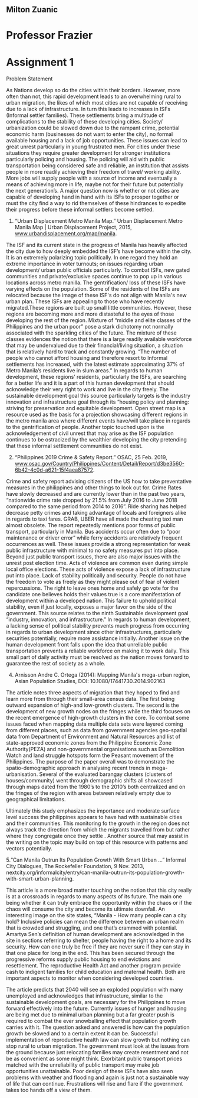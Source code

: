 ## Milton Zuanic
# Professor Frazier
# Assignment 1

Problem Statement

As Nations develop so do the cities within their borders. However, more often than not, this rapid development leads to an overwhelming rural to urban migration, the likes of which most cities are not capable of receiving due to a lack of infrastructure. In turn this leads to increases in ISFs (Informal settler families). These settlements bring a multitude of complications to the stability of these developing cities. Society/ urbanization could be slowed down due to the rampant crime, potential economic harm (businesses do not want to enter the city), no formal available housing and a lack of job opportunities. These issues can lead to great unrest particularly in young frustrated men. For cities under these situations they require greater development for stronger institutions particularly policing and housing. The policing will aid with public transportation being considered safe and reliable, an institution that assists people in more readily achieving their freedom of travel/ working ability. More jobs will supply people with a source of income and eventually a means of achieving more in life, maybe not for their future but potentially the next generation’s. A major question now is whether or not cities are capable of developing hand in hand with its ISFs to prosper together or must the city find a way to rid themselves of these hindrances to expedite their progress before these informal settlers become settled.

1. “Urban Displacement Metro Manila Map.” Urban Displacement Metro Manila Map | Urban Displacement Project, 2015, www.urbandisplacement.org/map/manila. 

The ISF and its current state in the progress of Manila has heavily affected the city due to how deeply embedded the ISF’s have become within the city. It is an extremely polarizing topic politically. In one regard they hold an extreme importance in voter turnouts; on issues regarding urban development/ urban public officials particularly. To combat ISFs, new gated communities and private/exclusive spaces continue to pop up in various locations across metro manilla. The gentrification/ loss of these ISFs have varying effects on the population. Some of the residents of the ISFs are relocated because the image of these ISF's do not align with Manila's new urban plan.
These ISFs are appealing to those who have recently migrated.These regions are built up small little communities. However, these regions are becoming more and more distasteful to the eyes of those developing the rest of the region. Mixture of “middle and elite classes of the Philippines and the urban poor” pose a stark dichotomy not normally associated with the sparkling cities of the future. The mixture of these classes evidences the notion that there is a large readily available workforce that may be undervalued due to their financial/living situation, a situation that is relatively hard to track and constantly growing. “The number of people who cannot afford housing and therefore resort to Informal settlements has increased, with the latest estimate approximating 37% of Metro Manila’s residents live in slum areas.”
In regards to human development, these regions’ residents, particularly the ISFs, are searching for a better life and it is a part of this human development that should acknowledge their very right to work and live in the city freely. The sustainable development goal this source particularly targets is the industry innovation and infrastructure goal through its “housing policy and planning: striving for preservation and equitable development. Open street map is a resource used as the basis for a projection showcasing different regions in the metro manila area where different events have/will take place in regards to the gentrification of people. Another topic touched upon is the acknowledgement of civil unrest that may arise as the ISF population continues to be ostracized by the wealthier developing the city pretending that these informal settlement communities do not exist. 

2. “Philippines 2019 Crime & Safety Report.” OSAC, 25 Feb. 2019, www.osac.gov/Country/Philippines/Content/Detail/Report/d3be3560-6b42-4c0d-a621-15f4aea87572.

Crime and safety report advising citizens of the US how to take preventative measures in the philippines and other things to look out for. Crime Rates have slowly decreased and are currently lower than in the past two years, “nationwide crime rate dropped by 21.5% from July 2016 to June 2018 compared to the same period from 2014 to 2016”. Ride sharing has helped decrease petty crimes and taking advantage of locals and foreigners alike in regards to taxi fares. GRAB, UBER have all made the cheating taxi man almost obsolete. The report repeatedly mentions poor forms of public transport, particularly in Manila. Bus accidents occur often due to “poor maintenance or driver error” while ferry accidents are relatively frequent occurrences as well. These issues provide a strong representation for weak public infrastructure with minimal to no safety measures put into place. Beyond just public transport issues, there are also major issues with the unrest post election time. Acts of violence are common even during simple local office elections. These acts of violence expose a lack of infrastructure put into place. Lack of stability politically and security.
People do not have the freedom to vote as freely as they might please out of fear of violent repercussions. The right to leave ones home and safely go vote for the candidate one believes holds their values true is a core manifestation of development within a developed nation. This failure to uphold political stability, even if just locally, exposes a major favor on the side of the government. This source relates to the ninth Sustainable development goal “industry, innovation, and infrastructure.” In regards to human development, a lacking sense of political stability prevents much progress from occurring in regards to urban development since other infrastructures, particularly securities potentially, require more assistance initially. Another issue on the human development front falls upon the idea that unreliable public transportation prevents a reliable workforce on making it to work daily. This small part of daily activity must be resolved as the nation moves forward to guarantee the rest of society as a whole. 

4. Arnisson Andre C. Ortega (2014): Mapping Manila's mega-urban region, Asian
Population Studies, DOI: 10.1080/17441730.2014.902163
 
The article notes three aspects of migration that they hoped to find and learn more from through their small-area census data. The first being outward expansion of high-and low-growth clusters. The second is the development of new growth nodes on the fringes while the third focuses on the recent emergence of high-growth clusters in the core. To combat some issues faced when mapping data multiple data sets were layered coming from different places, such as data from government agencies geo-spatial data from Department of Environment and Natural Resources and list of state-approved economic zones from the Philippine Economic Zone Authority(PEZA) and non-governmental organisations such as Demolition Watch and land struggle hotspots form the Peasant movement of the Philippines. The purpose of the paper overall was to demonstrate the spatio-demographic approach in analysing recent trends in mega-urbanisation. Several of the evaluated barangay clusters (clusters of houses/community) went through demographic shifts all showcased through maps dated from the 1980’s to the 2010’s both centralized and on the fringes of the region with areas between relatively empty due to geographical limitations. 
 
Ultimately this study emphasizes the importance and moderate surface level success the philippines appears to have had with sustainable cities and their communities. This monitoring fo the growth in the region does not always track the direction from which the migrants travelled from but rather where they congregate once they settle . Another source that may assist in the writing on the topic may build on top of this resource with patterns and vectors potentially.

5.“Can Manila Outrun Its Population Growth With Smart Urban ...” Informal City Dialogues, The Rockefeller Foundation, 9 Nov. 2013, nextcity.org/informalcity/entry/can-manila-outrun-its-population-growth-with-smart-urban-planning.

This article is a more broad matter touching on the notion that this city really is at a crossroads in regards to many aspects of its future. The main one being whether it can truly embrace the opportunity within the chaos or if the chaos will consume the city and become its ultimate downfall. An interesting image on the site states, “Manila - How many people can a city hold? Inclusive policies can mean the difference between an urban realm that is crowded and struggling, and one that’s crammed with potential. Amartya Sen’s definition of human development are acknowledged in the site in sections referring to shelter, people having the right to a home and its security. How can one truly be free if they are never sure if they can stay in that one place for long in the end. This has been secured through the progressive reforms supply public housing to end evictions and resettlement. The reproductive Health Act and another program provide cash to indigent families for child education and maternal health. Both are important aspects to monitor when considering developed countries.

The article predicts that 2040 will see an exploded population with many unemployed and acknowledges that infrastructure, similar to the sustainable development goals, are necessary for the Philippines to move forward effectively into the future. Currently issues of hunger and housing are being met due to minimal urban planning but a far greater push is required to combat the ever snowballing effect that population growth carries with it. The question asked and answered is how can the population growth be slowed and to a certain extent it can be. Successful implementation of reproductive health law can slow growth but nothing can stop rural to urban migration. The government must look at the issues from the ground because just relocating families may create resentment and not be as convenient as some might think. Exorbitant public transport prices matched with the unreliability of public transport may make job opportunities unattainable. Poor design of these ISFs have also seen problems with weather and flooding and again is just not a sustainable way of life that can continue. Frustrations will rise and flare if the government takes too hands off a view of them.

